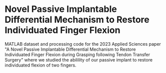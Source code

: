 # Novel Passive Implantable Differential Mechanism to Restore Individuated Finger Flexion
MATLAB dataset and processing code for the 2023 Applied Sciences paper "A Novel Passive Implantable Differential Mechanism to Restore Individuated Finger Flexion during Grasping following Tendon Transfer Surgery" where we studied the abilility of our passive implant to restore individuated flexion of two fingers.
